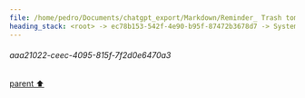 ```yaml
---
file: /home/pedro/Documents/chatgpt_export/Markdown/Reminder_ Trash tomorrow morning..md
heading_stack: <root> -> ec78b153-542f-4e90-b95f-87472b3678d7 -> System -> d8d6c98d-4bf7-4a0b-a138-e7cb1fcbd335 -> System -> aaa24cce-d4b5-4c55-874e-abd3d6348e2e -> User -> 3993d3bb-db35-4442-b6ca-f26ee621e7a6 -> Assistant -> aaa2546a-9449-4c92-b0ac-aaadb1b356aa -> User -> 77dc65d3-6f08-4b19-8ce3-2c25470a598f -> Assistant -> aaa2f891-0f6c-4f95-816d-3bd8acab35f6 -> User -> 1e8c3998-81f2-44cd-893f-f35f6df8dca9 -> Assistant -> aaa2e229-8bf5-4b00-a481-2143c77b8438 -> User -> 3d82ebf0-76ea-4dba-94b0-090179b9104e -> Assistant -> aaa2530f-6fd2-4950-b548-0c25e88cd299 -> User -> cb15b9f3-d220-43e8-a7ae-c2430a59765e -> Assistant -> aaa27ee0-d599-4dcf-8856-5045c34f125a -> User -> 2ab76511-4a81-4e53-ba4f-855f781a47d9 -> Assistant -> aaa26ff8-7910-46fd-aa59-f961df66efcd -> User -> 7527ad31-1735-4c79-9d93-a7b89dce2e47 -> Assistant -> aaa26184-efb1-4b9d-9335-5a1ece9f9096 -> User -> 518f6314-1921-4ac6-a34b-5275f9456d48 -> Assistant -> aaa27b2e-c306-47f9-8bed-a36aed7fae42 -> User -> d276c638-2b74-40cf-a16f-93fb1bbf2973 -> Assistant -> Scenario: In a Car, Driving to a Job Interview -> Scenario: At Home, Planning a Surprise Party -> Scenario: In a Library, Working on a Research Paper -> Scenario: At the Gym, Setting Up a Workout Routine -> Scenario: On a Date, At a Restaurant -> Scenario: At a Tech Conference, Networking -> Scenario: At Home, Learning to Play a Musical Instrument -> Scenario: Cooking for a Date at Home -> aaa246af-cec9-4d6b-b3e8-a6e06d5960ba -> User -> f79823f4-7f30-46c4-bb03-e2be52fc76d3 -> Assistant -> Scenario: In a Car, Driving to a Job Interview -> Scenario: At Home, Planning a Surprise Party -> Scenario: In a Library, Working on a Research Paper -> Scenario: At the Gym, Setting Up a Workout Routine -> Scenario: On a Date, At a Restaurant -> Scenario: At a Tech Conference, Networking -> Scenario: At Home, Learning to Play a Musical Instrument -> Scenario: Cooking for a Date at Home -> aaa2621f-94ff-4ce7-83c4-7412a91ad53e -> User -> 2ed77fb1-ab5b-49a1-8d71-31d2e3a57b90 -> Assistant -> Scenario: In a Car, Driving to a Job Interview -> Scenario: At Home, Planning a Surprise Party -> Scenario: In a Library, Working on a Research Paper -> Scenario: At the Gym, Setting Up a Workout Routine -> Scenario: On a Date, At a Restaurant -> aaa25b7d-c379-4e12-8586-8603f118d519 -> User -> d3333513-fcc0-49c3-9e5b-64ccbc22004b -> Assistant -> aaa2dc77-b495-4ea9-a798-524d8c190689 -> User -> 89970ec0-78fb-42b9-b3e3-6a7cb634cac7 -> Assistant -> aaa239fd-4036-45cc-b61f-be19e7a1d194 -> User -> 9aad90e2-ff58-4af6-aae9-72a3a5b900c8 -> Assistant -> 7b4cf0fd-0db3-409c-8941-8cae5ddab4a3 -> Assistant -> aaa21022-ceec-4095-815f-7f2d0e6470a3
---
```

###### aaa21022-ceec-4095-815f-7f2d0e6470a3
[parent ⬆️](#7b4cf0fd-0db3-409c-8941-8cae5ddab4a3)
